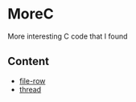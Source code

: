 # MoreC
More interesting C code that I found

## Content
- [file-row](file-row/README.md)
- [thread](thread/README.md)